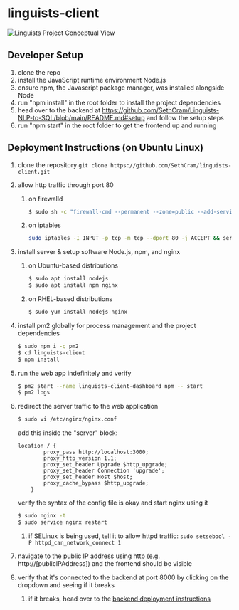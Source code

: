 # linguists-client
![Linguists Project Conceptual View](https://user-images.githubusercontent.com/86444777/219822992-974e45b1-fb9a-4600-90f9-78c37d9c9c89.png)

## Developer Setup
1. clone the repo
2. install the JavaScript runtime environment Node.js 
3. ensure npm, the Javascript package manager, was installed alongside Node
4. run "npm install" in the root folder to install the project dependencies
5. head over to the backend at https://github.com/SethCram/Linguists-NLP-to-SQL/blob/main/README.md#setup and follow the setup steps
6. run "npm start" in the root folder to get the frontend up and running

## Deployment Instructions (on Ubuntu Linux)
1. clone the repository `git clone https://github.com/SethCram/linguists-client.git`
2. allow http traffic through port 80
    1. on firewalld 
        ```sh
        $ sudo sh -c "firewall-cmd --permanent --zone=public --add-service=http && firewall-cmd --reload
        ```
    2. on iptables
        ```sh
        sudo iptables -I INPUT -p tcp -m tcp --dport 80 -j ACCEPT && service iptables save
        ```
2. install server & setup software Node.js, npm, and nginx
    1. on Ubuntu-based distributions
        ```sh
        $ sudo apt install nodejs
        $ sudo apt install npm nginx
        ```
    2. on RHEL-based distributions
        ```sh
        $ sudo yum install nodejs nginx
        ```
3. install pm2 globally for process management and the project dependencies 
    ```sh
    $ sudo npm i -g pm2
    $ cd linguists-client
    $ npm install
    ```
4. run the web app indefinitely and verify
    ```sh
    $ pm2 start --name linguists-client-dashboard npm -- start
    $ pm2 logs 
    ```
5. redirect the server traffic to the web application
    ```sh
    $ sudo vi /etc/nginx/nginx.conf
    ```
    add this inside the "server" block:
    ```
    location / {
            proxy_pass http://localhost:3000;
            proxy_http_version 1.1;
            proxy_set_header Upgrade $http_upgrade;
            proxy_set_header Connection 'upgrade';
            proxy_set_header Host $host;
            proxy_cache_bypass $http_upgrade;
        }
    ```
    verify the syntax of the config file is okay and start nginx using it
    ```sh
    $ sudo nginx -t
    $ sudo service nginx restart
    ```
    1. if SELinux is being used, tell it to allow httpd traffic: `sudo setsebool -P httpd_can_network_connect 1`
        
6. navigate to the public IP address using http (e.g. http://[publicIPAddress]) and the frontend should be visible 
7. verify that it's connected to the backend at port 8000 by clicking on the dropdown and seeing if it breaks
    1. if it breaks, head over to the [backend deployment instructions](https://github.com/SethCram/Linguists-NLP-to-SQL#deployment-instructions)
